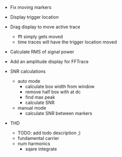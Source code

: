 - Fix moving markers
- Display trigger location
- Drag display to move active trace
    - fft simply gets moved
    - time traces will have the trigger location moved

- Calculate RMS of signal power

- Add an amplitude display for FFTrace

- SNR calculations
    - auto mode
        - calculate box width from window
        - remove half box with at dc
        - find max peak
        - calculate SNR
    - manual mode
        - calculate SNR between markers

- THD
    - TODO: add todo description ;)
    - fundamental carrier
    - num harmonics
        - sqare integrate